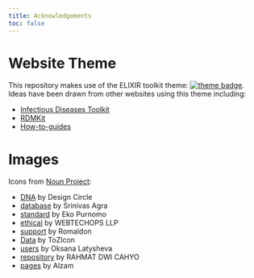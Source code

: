 ```yaml
---
title: Acknowledgements
toc: false
---
```


# Website Theme
This repository makes use of the ELIXIR toolkit theme: [![theme badge](https://img.shields.io/badge/ELIXIR%20toolkit%20theme-jekyll-blue?color=0d6efd)](https://github.com/ELIXIR-Belgium/elixir-toolkit-theme). Ideas have been drawn from other websites using this theme including:
- [Infectious Diseases Toolkit](https://www.infectious-diseases-toolkit.org/)
- [RDMKit](https://rdmkit.elixir-europe.org/)
- [How-to-guides](https://australianbiocommons.github.io/how-to-guides/)

# Images

Icons from [Noun Project](https://thenounproject.com/):
- [DNA](https://thenounproject.com/icon/dna-5171631/) by Design Circle
- [database](https://thenounproject.com/icon/database-5180256/) by Srinivas Agra
- [standard](https://thenounproject.com/icon/standard-4965630/) by Eko Purnomo
- [ethical](https://thenounproject.com/icon/ethical-4351477/) by WEBTECHOPS LLP
- [support](https://thenounproject.com/icon/support-4615984/) by Romaldon
- [Data](https://thenounproject.com/icon/data-5139557/) by ToZIcon
- [users](https://thenounproject.com/icon/users-943303/) by Oksana Latysheva
- [repository](https://thenounproject.com/icon/repository-5189674/) by RAHMAT DWI CAHYO
- [pages](https://thenounproject.com/icon/pages-4201181/) by Alzam
